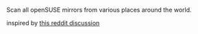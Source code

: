 Scan all openSUSE mirrors from various places around the world.

inspired by [this reddit discussion](https://www.reddit.com/r/openSUSE/comments/r82tyg/is_zypper_slow_for_you/)


